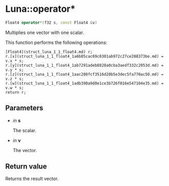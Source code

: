 # Luna::operator*

```c++
Float4 operator*(f32 s, const Float4 &v)
```

Multiplies one vector with one scalar. 

This function performs the following operations: 
```
[Float4](struct_luna_1_1_float4.md) r;
r.[x](struct_luna_1_1_float4_1a6b05cac69c0301ab972c27ce208373be.md) = v.x * s;
r.[y](struct_luna_1_1_float4_1ab7291adeb8828a0cba3aedf332c2053d.md) = v.y * s;
r.[z](struct_luna_1_1_float4_1aac280fcf3516d20b5e3dec5fa770ac50.md) = v.z * s;
r.[w](struct_luna_1_1_float4_1adb390a9d0e1ce3b726f016e547104e35.md) = v.w * s;
return r;
```


## Parameters
* *in* **s**

    The scalar. 

* *in* **v**

    The vector. 

## Return value
Returns the result vector. 


